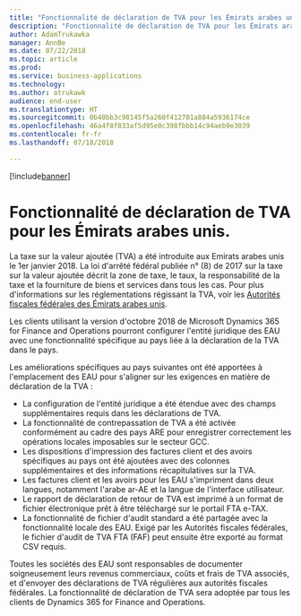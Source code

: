 ```yaml
---
title: "Fonctionnalité de déclaration de TVA pour les Émirats arabes unis."
description: "Fonctionnalité de déclaration de TVA pour les Émirats arabes unis."
author: AdamTrukawka
manager: AnnBe
ms.date: 07/22/2018
ms.topic: article
ms.prod: 
ms.service: business-applications
ms.technology: 
ms.author: atrukawk
audience: end-user
ms.translationtype: HT
ms.sourcegitcommit: 0b40bb3c98145f5a260f412701a884a5936174ce
ms.openlocfilehash: 46a4f8f033af5d95e0c398fbbb14c94aeb9e3039
ms.contentlocale: fr-fr
ms.lasthandoff: 07/18/2018

---
```



[!include[banner](../../includes/banner.md)]

# <a name="vat-reporting-functionality-for-united-arab-emirates"></a>Fonctionnalité de déclaration de TVA pour les Émirats arabes unis.

La taxe sur la valeur ajoutée (TVA) a été introduite aux Emirats arabes unis le 1er janvier 2018. La loi d'arrêté fédéral publiée n° (8) de 2017 sur la taxe sur la valeur ajoutée décrit la zone de taxe, le taux, la responsabilité de la taxe et la fourniture de biens et services dans tous les cas. Pour plus d'informations sur les réglementations régissant la TVA, voir les [Autorités fiscales fédérales des Émirats arabes unis](https://government.ae/en/information-and-services/finance-and-investment/taxation/valueaddedtaxvat).

Les clients utilisant la version d'octobre 2018 de Microsoft Dynamics 365 for Finance and Operations pourront configurer l'entité juridique des EAU avec une fonctionnalité spécifique au pays liée à la déclaration de la TVA dans le pays.

Les améliorations spécifiques au pays suivantes ont été apportées à l'emplacement des EAU pour s'aligner sur les exigences en matière de déclaration de la TVA :

- La configuration de l'entité juridique a été étendue avec des champs supplémentaires requis dans les déclarations de TVA.
- La fonctionnalité de contrepassation de TVA a été activée conformément au cadre des pays ARE pour enregistrer correctement les opérations locales imposables sur le secteur GCC.
- Les dispositions d'impression des factures client et des avoirs spécifiques au pays ont été ajoutées avec des colonnes supplémentaires et des informations récapitulatives sur la TVA.
- Les factures client et les avoirs pour les EAU s'impriment dans deux langues, notamment l'arabe ar-AE et la langue de l'interface utilisateur.
- Le rapport de déclaration de retour de TVA est imprimé à un format de fichier électronique prêt à être téléchargé sur le portail FTA e-TAX.
- La fonctionnalité de fichier d'audit standard a été partagée avec la fonctionnalité locale des EAU. Exigé par les Autorités fiscales fédérales, le fichier d'audit de TVA FTA (FAF) peut ensuite être exporté au format CSV requis.

Toutes les sociétés des EAU sont responsables de documenter soigneusement leurs revenus commerciaux, coûts et frais de TVA associés, et d'envoyer des déclarations de TVA régulières aux autorités fiscales fédérales. La fonctionnalité de déclaration de TVA sera adoptée par tous les clients de Dynamics 365 for Finance and Operations.


